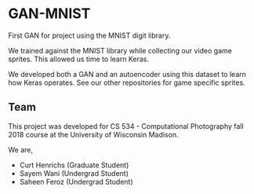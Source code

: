 # GAN-MNIST
First GAN for project using the MNIST digit library.

We trained against the MNIST library while collecting our video game sprites.
This allowed us time to learn Keras.

We developed both a GAN and an autoencoder using this dataset to learn how Keras
operates. See our other repositories for game specific sprites.

## Team
This project was developed for CS 534 - Computational Photography fall 2018 course at the University of Wisconsin Madison.

We are,
- Curt Henrichs (Graduate Student)
- Sayem Wani (Undergrad Student)
- Saheen Feroz (Undergrad Student)
